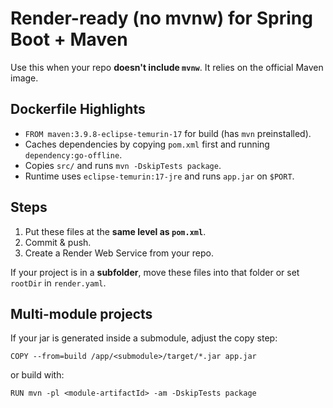 # Render-ready (no mvnw) for Spring Boot + Maven

Use this when your repo **doesn't include `mvnw`**. It relies on the official Maven image.

## Dockerfile Highlights
- `FROM maven:3.9.8-eclipse-temurin-17` for build (has `mvn` preinstalled).
- Caches dependencies by copying `pom.xml` first and running `dependency:go-offline`.
- Copies `src/` and runs `mvn -DskipTests package`.
- Runtime uses `eclipse-temurin:17-jre` and runs `app.jar` on `$PORT`.

## Steps
1. Put these files at the **same level as `pom.xml`**.
2. Commit & push.
3. Create a Render Web Service from your repo.

If your project is in a **subfolder**, move these files into that folder or set `rootDir` in `render.yaml`.

## Multi-module projects
If your jar is generated inside a submodule, adjust the copy step:
```
COPY --from=build /app/<submodule>/target/*.jar app.jar
```
or build with:
```
RUN mvn -pl <module-artifactId> -am -DskipTests package
```
